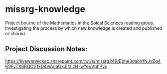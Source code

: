 # missrg-knowledge

Project bourne of the Mathematics in the Soical Sciences reading group. Investigating the process by which new knowledge is created and published or shared.

## Project Discussion Notes:
https://livewarwickac.sharepoint.com/:w:/s/missrg249/Ebhe3dabVfNJvZg4K9FvTX8BQOGfkD4wAoaUxJIfzIzH-w?e=VbhPvx